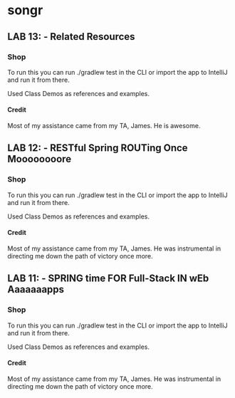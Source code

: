 # songr



## LAB 13: - Related Resources

### Shop

To run this you can run ./gradlew test in the CLI or import the app to IntelliJ and run it from there.

Used Class Demos as references and examples.

#### Credit

Most of my assistance came from my TA, James. He is awesome.



## LAB 12: - RESTful Spring ROUTing Once Moooooooore

### Shop

To run this you can run ./gradlew test in the CLI or import the app to IntelliJ and run it from there.

Used Class Demos as references and examples.

#### Credit

Most of my assistance came from my TA, James. He was instrumental in directing me down the path of victory once more.



## LAB 11: - SPRING time FOR Full-Stack IN wEb Aaaaaaapps

### Shop

To run this you can run ./gradlew test in the CLI or import the app to IntelliJ and run it from there.

Used Class Demos as references and examples.

#### Credit

Most of my assistance came from my TA, James. He was instrumental in directing me down the path of victory once more.
